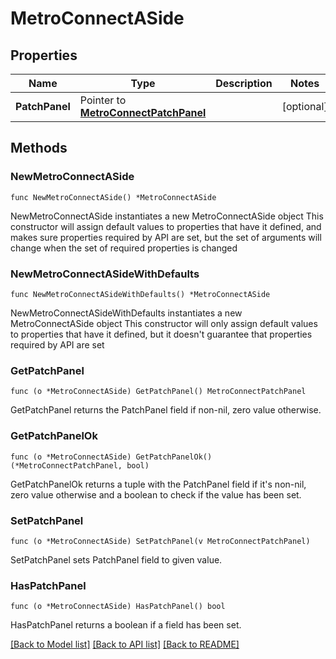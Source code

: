 # MetroConnectASide

## Properties

Name | Type | Description | Notes
------------ | ------------- | ------------- | -------------
**PatchPanel** | Pointer to [**MetroConnectPatchPanel**](MetroConnectPatchPanel.md) |  | [optional] 

## Methods

### NewMetroConnectASide

`func NewMetroConnectASide() *MetroConnectASide`

NewMetroConnectASide instantiates a new MetroConnectASide object
This constructor will assign default values to properties that have it defined,
and makes sure properties required by API are set, but the set of arguments
will change when the set of required properties is changed

### NewMetroConnectASideWithDefaults

`func NewMetroConnectASideWithDefaults() *MetroConnectASide`

NewMetroConnectASideWithDefaults instantiates a new MetroConnectASide object
This constructor will only assign default values to properties that have it defined,
but it doesn't guarantee that properties required by API are set

### GetPatchPanel

`func (o *MetroConnectASide) GetPatchPanel() MetroConnectPatchPanel`

GetPatchPanel returns the PatchPanel field if non-nil, zero value otherwise.

### GetPatchPanelOk

`func (o *MetroConnectASide) GetPatchPanelOk() (*MetroConnectPatchPanel, bool)`

GetPatchPanelOk returns a tuple with the PatchPanel field if it's non-nil, zero value otherwise
and a boolean to check if the value has been set.

### SetPatchPanel

`func (o *MetroConnectASide) SetPatchPanel(v MetroConnectPatchPanel)`

SetPatchPanel sets PatchPanel field to given value.

### HasPatchPanel

`func (o *MetroConnectASide) HasPatchPanel() bool`

HasPatchPanel returns a boolean if a field has been set.


[[Back to Model list]](../README.md#documentation-for-models) [[Back to API list]](../README.md#documentation-for-api-endpoints) [[Back to README]](../README.md)


